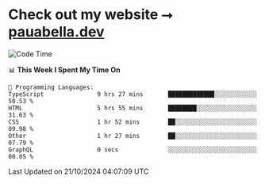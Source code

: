 # Check out my website ⭢ [pauabella.dev](https://pauabella.dev)

<!--START_SECTION:waka-->
![Code Time](http://img.shields.io/badge/Code%20Time-3%2C810%20hrs%2046%20mins-blue)

📊 **This Week I Spent My Time On** 

```text
💬 Programming Languages: 
TypeScript               9 hrs 27 mins       █████████████░░░░░░░░░░░░   50.53 % 
HTML                     5 hrs 55 mins       ████████░░░░░░░░░░░░░░░░░   31.63 % 
CSS                      1 hr 52 mins        ██░░░░░░░░░░░░░░░░░░░░░░░   09.98 % 
Other                    1 hr 27 mins        ██░░░░░░░░░░░░░░░░░░░░░░░   07.79 % 
GraphQL                  0 secs              ░░░░░░░░░░░░░░░░░░░░░░░░░   00.05 % 
```


 Last Updated on 21/10/2024 04:07:09 UTC
<!--END_SECTION:waka-->

